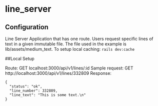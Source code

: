 # line_server

## Configuration
Line Server Application that has one route.
Users request specific lines of text in a given immutable file.
The file used in the example is lib/assets/medium_text.
To setup local caching: `rails dev:cache`

##Local Setup

Route: GET localhost:3000/api/v1/lines/:id
Sample request: GET http://localhost:3000/api/v1/lines/332809
Response:
```
{
  "status": "ok",
  "line_number": 332809,
  "line_text": "This is some text.\n"
}
```